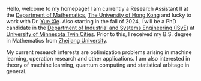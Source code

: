 Hello, welcome to my homepage! I am currently a Research Assistant II at the [Department of Mathematics](https://hkumath.hku.hk/web/index.php), [The University of Hong Kong](https://www.hku.hk/) and lucky to work with Dr. [Yue Xie](https://yue-xie.github.io/). Also starting in the fall of 2024, I will be a PhD candidate in the [Department of Industrial and Systems Engineering (ISyE)](https://cse.umn.edu/isye) at [University of Minnesota Twin Cities](https://twin-cities.umn.edu/). Prior to this, I received my B.S. degree in Mathematics from [Zhejiang University](https://www.zju.edu.cn/english/).

My current research interests are optimization problems arising in machine learning, operation research and other applications. I am also interested in theory of machine learning, quantum computing and statistical arbitage in general.